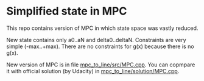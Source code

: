 # Simplified state in MPC
This repo contains version of MPC in which state space was vastly reduced.

New state contains only a0..aN and delta0..deltaN. Constraints are very simple
(-max..+max). There are no constraints for g(x) because there is no g(x). 

New version of MPC is in file [mpc_to_line/src/MPC.cpp](). You can copmpare it with official
solution (by Udacity) in [mpc_to_line/solution/MPC.cpp]().

